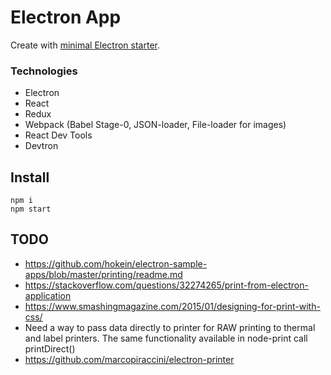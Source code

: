 # Electron App

Create with [minimal Electron starter](https://github.com/jaredpalmer/electron-starter).

### Technologies

- Electron
- React
- Redux
- Webpack (Babel Stage-0, JSON-loader, File-loader for images)
- React Dev Tools
- Devtron

## Install

```
npm i
npm start
```

## TODO

- https://github.com/hokein/electron-sample-apps/blob/master/printing/readme.md
- https://stackoverflow.com/questions/32274265/print-from-electron-application
- https://www.smashingmagazine.com/2015/01/designing-for-print-with-css/
- Need a way to pass data directly to printer for RAW printing to thermal and label printers. The same functionality available in node-print call printDirect()
- https://github.com/marcopiraccini/electron-printer
